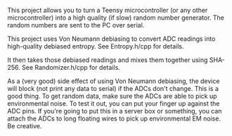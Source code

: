 This project allows you to turn a Teensy microcontroller (or any other microcontroller) into a high quality (if slow) random number generator. The random numbers are sent to the PC over serial.

This project uses Von Neumann debiasing to convert ADC readings into high-quality debiased entropy. See Entropy.h/cpp for details.

It then takes those debiased readings and mixes them together using SHA-256. See Randomizer.h/cpp for details.

As a (very good) side effect of using Von Neumann debiasing, the device will block (not print any data to serial) if the ADCs don't change. This is a good thing. To get random data, make sure the ADCs are able to pick up environmental noise. To test it out, you can put your finger up against the ADC pins. If you're going to put this in a server box or something, you can attach the ADCs to long floating wires to pick up environmental EM noise. Be creative.
